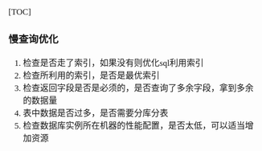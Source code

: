 <span  style="font-family: Simsun,serif; font-size: 17px; ">

[TOC]

### 慢查询优化

1. 检查是否走了索引，如果没有则优化sql利用索引
2. 检查所利用的索引，是否是最优索引
3. 检查返回字段是否是必须的，是否查询了多余字段，拿到多余的数据量
4. 表中数据是否过多，是否需要分库分表
5. 检查数据库实例所在机器的性能配置，是否太低，可以适当增加资源

</span>